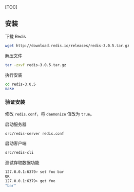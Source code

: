 [TOC]

## 安装

下载 Redis

``` bash
wget http://download.redis.io/releases/redis-3.0.5.tar.gz
```

解压文件

``` bash
tar -zxvf redis-3.0.5.tar.gz
```

执行安装

``` bash
cd redis-3.0.5
make
```

### 验证安装

修改 `redis.conf`，将 `daemonize` 值改为 `true`。

启动服务器

``` bash
src/redis-server redis.conf
```

启动客户端

``` bash
src/redis-cli
```

测试存取数据功能

``` bash
127.0.0.1:6379> set foo bar
OK
127.0.0.1:6379> get foo
"bar"
```



